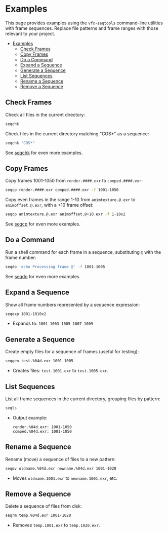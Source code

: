 # Examples

This page provides examples using the `vfx-seqtools` command-line utilities with frame sequences. Replace file patterns and frame ranges with those relevant to your project.

- [Examples](#examples)
  - [Check Frames](#check-frames)
  - [Copy Frames](#copy-frames)
  - [Do a Command](#do-a-command)
  - [Expand a Sequence](#expand-a-sequence)
  - [Generate a Sequence](#generate-a-sequence)
  - [List Sequences](#list-sequences)
  - [Rename a Sequence](#rename-a-sequence)
  - [Remove a Sequence](#remove-a-sequence)

## Check Frames

Check all files in the current directory:

```bash
seqchk
```

Check files in the current directory matching "COS*" as a sequence:

```bash
seqchk "COS*"
```

See [seqchk](./seqchk.md) for even more examples.

## Copy Frames

Copy frames 1001-1050 from `render.####.exr` to `comped.####.exr`:

```bash
seqcp render.####.exr comped.####.exr -f 1001-1050
```

Copy even frames in the range 1-10 from `animtexture.@.exr` to `animoffset.@.exr`, with a +10 frame offset:

```bash
seqcp animtexture.@.exr animoffset.@+10.exr -f 1-10x2
```

See [seqcp](./seqcp.md) for even more examples.

## Do a Command

Run a shell command for each frame in a sequence, substituting `@` with the frame number:

```bash
seqdo 'echo Processing frame @' -f 1001-1005
```

See [seqdo](./seqdo.md) for even more examples.

## Expand a Sequence

Show all frame numbers represented by a sequence expression:

```bash
seqexp 1001-1010x2
```

- Expands to: `1001 1003 1005 1007 1009`

## Generate a Sequence

Create empty files for a sequence of frames (useful for testing):

```bash
seqgen test.%04d.exr 1001-1005
```

- Creates files: `test.1001.exr` to `test.1005.exr`.

## List Sequences

List all frame sequences in the current directory, grouping files by pattern:

```bash
seqls
```

- Output example:
  ```
  render.%04d.exr: 1001-1050
  comped.%04d.exr: 1001-1050
  ```

## Rename a Sequence

Rename (move) a sequence of files to a new pattern:

```bash
seqmv oldname.%04d.exr newname.%04d.exr 1001-1020
```

- Moves `oldname.1001.exr` to `newname.1001.exr`, etc.

## Remove a Sequence

Delete a sequence of files from disk:

```bash
seqrm temp.%04d.exr 1001-1020
```

- Removes `temp.1001.exr` to `temp.1020.exr`.
